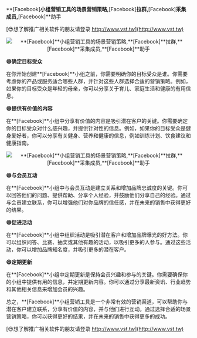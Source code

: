 **[Facebook]**小组营销工具的场景营销策略,**[Facebook]**拉群,**[Facebook]**采集成员,**[Facebook]**助手

[😍想了解推广相关软件的朋友请登录 http://www.vst.tw](http://www.vst.tw)

 <center><img src="https://vst.tw/MP4/tuiguang/png/2.png" alt="**[Facebook]**小组营销工具的场景营销策略,**[Facebook]**拉群,**[Facebook]**采集成员,**[Facebook]**助手"></center>

**😄确定目标受众**

在你开始创建**[Facebook]**小组之前，你需要明确你的目标受众是谁。你需要考虑你的产品或服务适合哪些人群，并针对这些人群选择合适的营销策略。例如，如果你的目标受众是年轻的母亲，你可以分享关于育儿、家庭生活和健康的有用信息。

**😄提供有价值的内容**

在**[Facebook]**小组中分享有价值的内容是吸引潜在客户的关键。你需要确定你的目标受众对什么感兴趣，并提供针对性的信息。例如，如果你的目标受众是健身爱好者，你可以分享有关健身、营养和健康的信息，例如训练计划、饮食建议和健康指南。

 <center><img src="https://vst.tw/MP4/tuiguang/png/1.png" alt="**[Facebook]**小组营销工具的场景营销策略,**[Facebook]**拉群,**[Facebook]**采集成员,**[Facebook]**助手"></center>

**😄与会员互动**

在**[Facebook]**小组中与会员互动是建立关系和增加品牌忠诚度的关键。你可以回答他们的问题、提供帮助、分享个人经验，并鼓励他们分享自己的经验。通过与会员建立联系，你可以增强他们对你品牌的信任感，并在未来的销售中获得更好的结果。

**😄促进活动**

在**[Facebook]**小组中组织活动是吸引潜在客户和增加品牌曝光的好方法。你可以组织问答、比赛、抽奖或其他有趣的活动，以吸引更多的人参与。通过这些活动，你可以增加品牌知名度，并吸引更多的潜在客户。

**😄定期更新**

在**[Facebook]**小组中定期更新是保持会员兴趣和参与的关键。你需要确保你的小组中提供有用的信息，并定期更新内容。你可以通过分享最新资讯、行业趋势和其他相关信息来增加会员的兴趣。

总之，**[Facebook]**小组营销工具是一个非常有效的营销渠道，可以帮助你与潜在客户建立联系，分享有价值的内容，并与他们进行互动。通过选择合适的场景营销策略，你可以获得更好的结果，并在未来的销售中获得更多的成功。

[😍想了解推广相关软件的朋友请登录 http://www.vst.tw](http://www.vst.tw)



